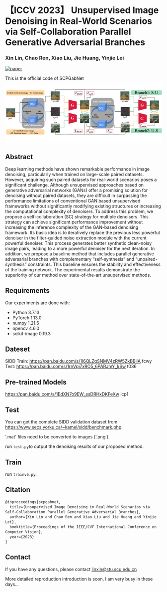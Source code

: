 # 【ICCV 2023】 Unsupervised Image Denoising in Real-World Scenarios via Self-Collaboration Parallel Generative Adversarial Branches

### Xin Lin, Chao Ren, Xiao Liu, Jie Huang, Yinjie Lei

[![paper](https://img.shields.io/badge/arXiv-Paper-green_yellow)](https://arxiv.org/pdf/2308.06776.pdf)

This is the official code of SCPGabNet

![main_fig](./kuangjia.png)


## Abstract
Deep learning methods have shown remarkable performance in image denoising, particularly when trained on large-scale paired datasets. However, acquiring such paired datasets for real-world scenarios poses a significant challenge. Although unsupervised approaches based on generative adversarial networks (GANs) offer a promising solution for denoising without paired datasets, they are difficult in surpassing the performance limitations of conventional GAN based unsupervised frameworks without significantly modifying existing structures or increasing the computational complexity of denoisers. To address this problem, we propose a self-collaboration (SC) strategy for multiple denoisers. This strategy can achieve significant performance improvement without increasing the inference complexity of the GAN-based denoising framework. Its basic idea is to iteratively replace the previous less powerful denoiser in the filter-guided noise extraction module with the current powerful denoiser. This process generates better synthetic clean-noisy image pairs, leading to a more powerful denoiser for the next iteration. In addition, we propose a baseline method that includes parallel generative adversarial branches with complementary “self-synthesis” and “unpaired-synthesis” constraints. This baseline ensures the stability and effectiveness of the training network. The experimental results demonstrate the superiority of our method over state-of-the-art unsupervised methods.

## Requirements
Our experiments are done with:

- Python 3.7.13
- PyTorch 1.13.0
- numpy 1.21.5
- opencv 4.6.0
- scikit-image 0.19.3

## Dateset

SIDD
Train: https://pan.baidu.com/s/1I6QLZqSNMV4zRW5ZkBBilA  fcwy 
Test: https://pan.baidu.com/s/1rnVpi7xRO5_6PARJmY_kSw  t036 

## Pre-trained Models

https://pan.baidu.com/s/1EdXN7o9EW_ssDRHxDKFeXw    icp1 



## Test
You can get the complete SIDD validation dataset from https://www.eecs.yorku.ca/~kamel/sidd/benchmark.php.

'.mat' files need to be converted to images ('.png'). 

run `test.py`to output the denoising results of our proposed method.

## Train

run `trainv6.py`.

## Citation

    @inproceedings{scpgabnet,
      title={Unsupervised Image Denoising in Real-World Scenarios via Self-Collaboration Parallel Generative Adversarial Branches}, 
      author={Xin Lin and Chao Ren and Xiao Liu and Jie Huang and Yinjie Lei},
      booktitle={Proceedings of the IEEE/CVF International Conference on Computer Vision},
      year={2023}
    }

## Contact
If you have any questions, please contact linxin@stu.scu.edu.cn

More detailed reproduction introduction is soon, I am very busy in these days... 
